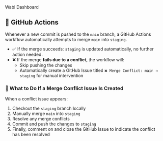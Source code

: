 Wabi Dashboard

## 🔄 GitHub Actions

Whenever a new commit is pushed to the `main` branch, a GitHub Actions workflow automatically attempts to merge `main` into `staging`.

- ✅ If the merge succeeds: `staging` is updated automatically, no further action needed.
- ❌ If the merge **fails due to a conflict**, the workflow will:
  - Skip pushing the changes
  - Automatically create a GitHub Issue titled `❌ Merge Conflict: main → staging` for manual intervention

### 🧯 What to Do If a Merge Conflict Issue Is Created

When a conflict issue appears:

1. Checkout the `staging` branch locally
2. Manually merge `main` into `staging`
3. Resolve any merge conflicts
4. Commit and push the changes to `staging`
5. Finally, comment on and close the GitHub Issue to indicate the conflict has been resolved
